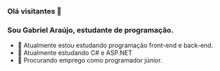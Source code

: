 ### Olá visitantes 👋
### Sou Gabriel Araújo, estudante de programação.


- 🔭 Atualmente estou estudando programação front-end e back-end.
- 🌱 Atualmente estudando C# e ASP.NET
- 💬 Procurando emprego como programador júnior.
